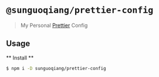 # `@sunguoqiang/prettier-config`

> My Personal [Prettier](https://prettier.io) Config

## Usage

** Install **

```bash
$ npm i -D sunguoqiang/prettier-config

```
